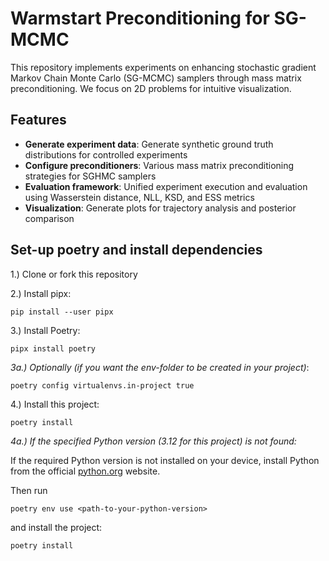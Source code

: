 # Warmstart Preconditioning for SG-MCMC

This repository implements experiments on enhancing stochastic gradient Markov Chain Monte Carlo (SG-MCMC) samplers through mass matrix preconditioning. We focus on 2D problems for intuitive visualization.

## Features

- **Generate experiment data**: Generate synthetic ground truth distributions for controlled experiments
- **Configure preconditioners**: Various mass matrix preconditioning strategies for SGHMC samplers
- **Evaluation framework**: Unified experiment execution and evaluation using Wasserstein distance, NLL, KSD, and ESS metrics
- **Visualization**: Generate plots for trajectory analysis and posterior comparison


## Set-up poetry and install dependencies

1.) Clone or fork this repository

2.) Install pipx:
```
pip install --user pipx
```

3.) Install Poetry:
```
pipx install poetry
```

*3a.) Optionally (if you want the env-folder to be created in your project)*:
```
poetry config virtualenvs.in-project true
```

4.) Install this project:
```
poetry install
```

*4a.) If the specified Python version (3.12 for this project) is not found:*

If the required Python version is not installed on your device, install Python from the official [python.org](https://www.python.org/downloads) website.

Then run
```
poetry env use <path-to-your-python-version>
```
and install the project:
```
poetry install
```
